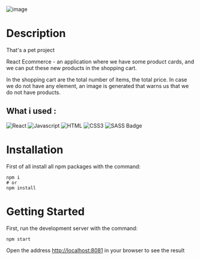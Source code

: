 ![image](https://user-images.githubusercontent.com/92051961/177216685-4c8a49ab-d8af-447d-891a-668d35b58a7a.png)

# Description
That's a pet project

React Ecommerce - an application where we have some product cards, and we can put these new products in the shopping cart.

In the shopping cart are the total number of items, the total price. In case we do not have any element, an image is generated that warns us that we do not have products.
## What i used :

![React](https://img.shields.io/badge/-React-61DBFB?style=for-the-badge&labelColor=black&logo=react&logoColor=61DBFB)
![Javascript](https://img.shields.io/badge/Javascript-F0DB4F?style=for-the-badge&labelColor=black&logo=javascript&logoColor=F0DB4F)
![HTML](https://img.shields.io/badge/HTML5-E34F26?style=for-the-badge&logo=html5&logoColor=white)
![CSS3](https://img.shields.io/badge/CSS3-1572B6?style=for-the-badge&logo=css3&logoColor=white)
![SASS Badge](https://img.shields.io/badge/Sass-CC6699?style=for-the-badge&logo=sass&logoColor=white)

# Installation
First of all install all npm packages with the command:
```
npm i
# or
npm install
```
# Getting Started
First, run the development server with the command: 
```
npm start
```
Open the address [http://localhost:8081](http://localhost:8081) in your browser to see the result
